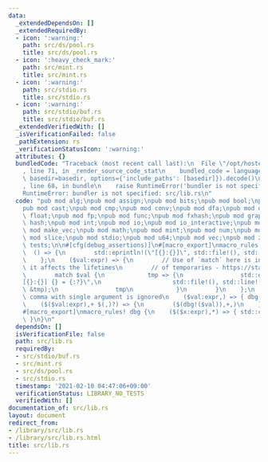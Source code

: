 ```yaml
---
data:
  _extendedDependsOn: []
  _extendedRequiredBy:
  - icon: ':warning:'
    path: src/ds/pool.rs
    title: src/ds/pool.rs
  - icon: ':heavy_check_mark:'
    path: src/mint.rs
    title: src/mint.rs
  - icon: ':warning:'
    path: src/stdio.rs
    title: src/stdio.rs
  - icon: ':warning:'
    path: src/stdio/buf.rs
    title: src/stdio/buf.rs
  _extendedVerifiedWith: []
  _isVerificationFailed: false
  _pathExtension: rs
  _verificationStatusIcon: ':warning:'
  attributes: {}
  bundledCode: "Traceback (most recent call last):\n  File \"/opt/hostedtoolcache/Python/3.9.1/x64/lib/python3.9/site-packages/onlinejudge_verify/documentation/build.py\"\
    , line 71, in _render_source_code_stat\n    bundled_code = language.bundle(stat.path,\
    \ basedir=basedir, options={'include_paths': [basedir]}).decode()\n  File \"/opt/hostedtoolcache/Python/3.9.1/x64/lib/python3.9/site-packages/onlinejudge_verify/languages/user_defined.py\"\
    , line 68, in bundle\n    raise RuntimeError('bundler is not specified: {}'.format(path.as_posix()))\n\
    RuntimeError: bundler is not specified: src/lib.rs\n"
  code: "pub mod alg;\npub mod assign;\npub mod bits;\npub mod bool;\npub mod bounded;\n\
    pub mod cast;\npub mod cmp;\npub mod conv;\npub mod dfa;\npub mod ds;\npub mod\
    \ float;\npub mod fp;\npub mod func;\npub mod fxhash;\npub mod graph;\npub mod\
    \ hash;\npub mod int;\npub mod io;\npub mod io_interactive;\npub mod iter;\npub\
    \ mod make_vec;\npub mod math;\npub mod mint;\npub mod num;\npub mod rand;\npub\
    \ mod slice;\npub mod stdio;\npub mod u64;\npub mod vec;\npub mod zo;\n\npub mod\
    \ tests;\n\n#[cfg(debug_assertions)]\n#[macro_export]\nmacro_rules! dbg {\n  \
    \  () => {\n        std::eprintln!(\"[{}:{}]\", std::file!(), std::line!());\n\
    \    };\n    ($val:expr) => {\n        // Use of `match` here is intentional because\
    \ it affects the lifetimes\n        // of temporaries - https://stackoverflow.com/a/48732525/1063961\n\
    \        match $val {\n            tmp => {\n                std::eprintln!(\"\
    [{}:{}] {} = {:?}\",\n                    std::file!(), std::line!(), std::stringify!($val),\
    \ &tmp);\n                tmp\n            }\n        }\n    };\n    // Trailing\
    \ comma with single argument is ignored\n    ($val:expr,) => { dbg!($val) };\n\
    \    ($($val:expr),+ $(,)?) => {\n        ($(dbg!($val)),+,)\n    };\n}\n\n#[cfg(not(debug_assertions))]\n\
    #[macro_export]\nmacro_rules! dbg {\n    ($($x:expr),*) => { std::convert::identity(($($x),*))\
    \ }\n}\n"
  dependsOn: []
  isVerificationFile: false
  path: src/lib.rs
  requiredBy:
  - src/stdio/buf.rs
  - src/mint.rs
  - src/ds/pool.rs
  - src/stdio.rs
  timestamp: '2021-02-10 04:47:06+09:00'
  verificationStatus: LIBRARY_NO_TESTS
  verifiedWith: []
documentation_of: src/lib.rs
layout: document
redirect_from:
- /library/src/lib.rs
- /library/src/lib.rs.html
title: src/lib.rs
---
```

